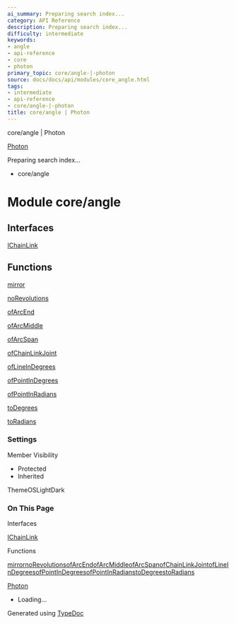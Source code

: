 ```yaml
---
ai_summary: Preparing search index...
category: API Reference
description: Preparing search index...
difficulty: intermediate
keywords:
- angle
- api-reference
- core
- photon
primary_topic: core/angle-|-photon
source: docs/docs/api/modules/core_angle.html
tags:
- intermediate
- api-reference
- core/angle-|-photon
title: core/angle | Photon
---
```

core/angle | Photon

[Photon](../index.md)




Preparing search index...

* core/angle

# Module core/angle

## Interfaces

[IChainLink](../interfaces/core_angle.IChainLink.md)

## Functions

[mirror](../functions/core_angle.mirror.md)


[noRevolutions](../functions/core_angle.noRevolutions.md)


[ofArcEnd](../functions/core_angle.ofArcEnd.md)


[ofArcMiddle](../functions/core_angle.ofArcMiddle.md)


[ofArcSpan](../functions/core_angle.ofArcSpan.md)


[ofChainLinkJoint](../functions/core_angle.ofChainLinkJoint.md)


[ofLineInDegrees](../functions/core_angle.ofLineInDegrees.md)


[ofPointInDegrees](../functions/core_angle.ofPointInDegrees.md)


[ofPointInRadians](../functions/core_angle.ofPointInRadians.md)


[toDegrees](../functions/core_angle.toDegrees.md)


[toRadians](../functions/core_angle.toRadians.md)

### Settings

Member Visibility

* Protected
* Inherited

ThemeOSLightDark

### On This Page

Interfaces

[IChainLink](#ichainlink)

Functions

[mirror](#mirror)[noRevolutions](#norevolutions)[ofArcEnd](#ofarcend)[ofArcMiddle](#ofarcmiddle)[ofArcSpan](#ofarcspan)[ofChainLinkJoint](#ofchainlinkjoint)[ofLineInDegrees](#oflineindegrees)[ofPointInDegrees](#ofpointindegrees)[ofPointInRadians](#ofpointinradians)[toDegrees](#todegrees)[toRadians](#toradians)

[Photon](../index.md)

* Loading...

Generated using [TypeDoc](https://typedoc.org/)
